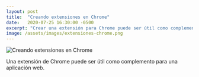 ```yaml
---
layout: post
title:  "Creando extensiones en Chrome"
date:   2020-07-25 16:30:00 -0500
excerpt: "Crear una extensión para Chrome puede ser útil como complemento para tus aplicaciones."
image: /assets/images/extensiones-chrome.png
---
```


![Creando extensiones en Chrome](/assets/images/extensiones-chrome.png)

Una extensión de Chrome puede ser útil como complemento para una aplicación web.